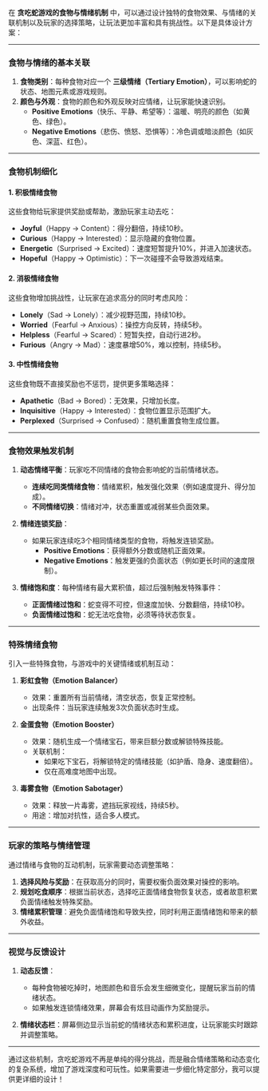 在 **贪吃蛇游戏的食物与情绪机制** 中，可以通过设计独特的食物效果、与情绪的关联机制以及玩家的选择策略，让玩法更加丰富和具有挑战性。以下是具体设计方案：  

---

### **食物与情绪的基本关联**
1. **食物类别**：每种食物对应一个 **三级情绪（Tertiary Emotion）**，可以影响蛇的状态、地图元素或游戏规则。  
2. **颜色与外观**：食物的颜色和外观反映对应情绪，让玩家能快速识别。  
   - **Positive Emotions**（快乐、平静、希望等）：温暖、明亮的颜色（如黄色、绿色）。  
   - **Negative Emotions**（悲伤、愤怒、恐惧等）：冷色调或暗淡颜色（如灰色、深蓝、红色）。  

---

### **食物机制细化**
#### **1. 积极情绪食物**
这些食物给玩家提供奖励或帮助，激励玩家主动去吃：  
- **Joyful**（Happy → Content）：得分翻倍，持续10秒。  
- **Curious**（Happy → Interested）：显示隐藏的食物位置。  
- **Energetic**（Surprised → Excited）：速度短暂提升10%，并进入加速状态。  
- **Hopeful**（Happy → Optimistic）：下一次碰撞不会导致游戏结束。  

#### **2. 消极情绪食物**
这些食物增加挑战性，让玩家在追求高分的同时考虑风险：  
- **Lonely**（Sad → Lonely）：减少视野范围，持续10秒。  
- **Worried**（Fearful → Anxious）：操控方向反转，持续5秒。  
- **Helpless**（Fearful → Scared）：短暂失控，自动行进2秒。  
- **Furious**（Angry → Mad）：速度暴增50%，难以控制，持续5秒。  

#### **3. 中性情绪食物**
这些食物既不直接奖励也不惩罚，提供更多策略选择：  
- **Apathetic**（Bad → Bored）：无效果，只增加长度。  
- **Inquisitive**（Happy → Interested）：食物位置显示范围扩大。  
- **Perplexed**（Surprised → Confused）：随机重置食物生成位置。  

---

### **食物效果触发机制**
1. **动态情绪平衡**：玩家吃不同情绪的食物会影响蛇的当前情绪状态。  
   - **连续吃同类情绪食物**：情绪累积，触发强化效果（例如速度提升、得分加成）。  
   - **不同情绪切换**：情绪对冲，状态重置或减弱某些负面效果。  

2. **情绪连锁奖励**：  
   - 如果玩家连续吃3个相同情绪类型的食物，将触发连锁奖励。  
     - **Positive Emotions**：获得额外分数或随机正面效果。  
     - **Negative Emotions**：触发更强的负面状态（例如更长时间的速度限制）。  

3. **情绪饱和度**：每种情绪有最大累积值，超过后强制触发特殊事件：  
   - **正面情绪过饱和**：蛇变得不可控，但速度加快、分数翻倍，持续10秒。  
   - **负面情绪过饱和**：蛇无法吃食物，必须等待状态恢复。  

---

### **特殊情绪食物**
引入一些特殊食物，与游戏中的关键情绪或机制互动：  
1. **彩虹食物（Emotion Balancer）**  
   - 效果：重置所有当前情绪，清空状态，恢复正常控制。  
   - 出现条件：当玩家连续触发3次负面状态时生成。  

2. **金蛋食物（Emotion Booster）**  
   - 效果：随机生成一个情绪宝石，带来巨额分数或解锁特殊技能。  
   - 关联机制：  
     - 如果吃下宝石，将解锁特定的情绪技能（如护盾、隐身、速度翻倍）。  
     - 仅在高难度地图中出现。  

3. **毒雾食物（Emotion Sabotager）**  
   - 效果：释放一片毒雾，遮挡玩家视线，持续5秒。  
   - 用途：增加对抗性，适合多人模式。  

---

### **玩家的策略与情绪管理**
通过情绪与食物的互动机制，玩家需要动态调整策略：  
1. **选择风险与奖励**：在获取高分的同时，需要权衡负面效果对操控的影响。  
2. **规划吃食顺序**：根据当前状态，选择吃正面情绪食物恢复状态，或者故意积累负面情绪触发特殊奖励。  
3. **情绪累积管理**：避免负面情绪饱和导致失控，同时利用正面情绪饱和带来的额外收益。  

---

### **视觉与反馈设计**
1. **动态反馈**：  
   - 每种食物被吃掉时，地图颜色和音乐会发生细微变化，提醒玩家当前的情绪状态。  
   - 如果触发连锁情绪效果，屏幕会有炫目动画作为奖励提示。  

2. **情绪状态栏**：屏幕侧边显示当前蛇的情绪状态和累积进度，让玩家能实时跟踪并调整策略。  

---

通过这些机制，贪吃蛇游戏不再是单纯的得分挑战，而是融合情绪策略和动态变化的复杂系统，增加了游戏深度和可玩性。如果需要进一步细化特定部分，我可以提供更详细的设计！
